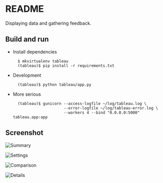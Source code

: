 README
======

Displaying data and gathering feedback.

Build and run
-------------

* Install dependencies

        $ mkvirtualenv tableau
        (tableau)$ pip install -r requirements.txt


* Development

        (tableau)$ python tableau/app.py


* More serious

        (tableau)$ gunicorn --access-logfile ~/log/tableau.log \
                            --error-logfile ~/log/tableau-error.log \
                            --workers 4 --bind "0.0.0.0:5000" tableau.app:app

Screenshot
----------

![Summary](http://i.imgur.com/06y7y9C.png)

![Settings](http://i.imgur.com/qMTU3Qu.png)

![Comparison](http://i.imgur.com/aAmwzNm.png)

![Details](http://i.imgur.com/y2nihvZ.png)